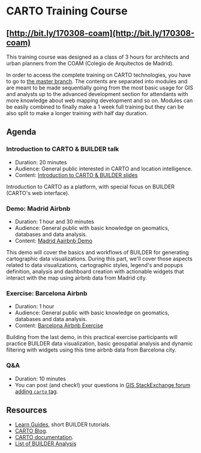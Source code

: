 CARTO Training Course
=====================

## [http://bit.ly/170308-coam](http://bit.ly/170308-coam)

This training course was designed as a class of 3 hours for architects and urban planners from the COAM (Colegio de Arquitectos de Madrid).

In order to access the complete training on CARTO technologies, you have to go to [the master branch](http://bit.ly/carto-workshop). The contents are separated into modules and are meant to be made sequentially going from the most basic usage for GIS and analysts up to the advanced development section for attendants with more knowledge about web mapping development and so on. Modules can be easily combined to finally make a 1 week full training but they can be also split to make a longer training with half day duration.

## Agenda

### Introduction to CARTO & BUILDER talk

- Duration: 20 minutes
- Audience: General public interested in CARTO and location intelligence.
- Content: [Introduction to CARTO & BUILDER slides](https://docs.google.com/presentation/d/1a4GqI_8Gw_NzKGbHgOr5vKL_yfP5IGYNtYu-eu74bNM/edit?usp=sharing)

Introduction to CARTO as a platform, with special focus on BUILDER (CARTO's web interface).


### Demo: Madrid Airbnb

- Duration: 1 hour and 30 minutes
- Audience: General public with basic knowledge on geomatics, databases and data analysis.
- Content: [Madrid Aairbnb Demo](madrid.md)

This demo will cover the basics and workflows of BUILDER for generating cartographic data visualizations. During this part, we'll cover those aspects related to data visualizations, cartographic styles, legend's and popups definition, analysis and dashboard creation with actionable widgets that interact with the map using airbnb data from Madrid city.

### Exercise: Barcelona Airbnb

- Duration: 1 hour
- Audience: General public with basic knowledge on geomatics, databases and data analysis.
- Content: [Barcelona Airbnb Exercise](barcelona.md)

Building from the last demo, in this practical exercise participants will practice BUILDER data visualization, basic geospatial analysis and dynamic filtering with widgets using this time airbnb data from Barcelona city.

### Q&A

- Duration: 10 minutes
- You can post (and check!) your questions in [GIS StackExchange forum adding `carto` tag](http://gis.stackexchange.com/questions/tagged/carto).


## Resources

* [Learn Guides](https://carto.com/learn/guides), short BUILDER tutorials.
* [CARTO Blog](https://carto.com/blog).
* [CARTO documentation](https://carto.com/docs).
* [List of BUILDER Analysis](https://docs.google.com/document/d/1EmuckitxKQFw0vrmoMa0rGk5cCtAEZ_hUFSl0WF9QTQ/edit?usp=sharing)



